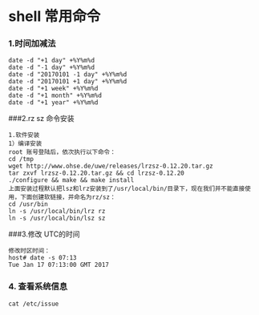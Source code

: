 # shell 常用命令

### 1.时间加减法

```shell
date -d "+1 day" +%Y%m%d
date -d "-1 day" +%Y%m%d
date -d "20170101 -1 day" +%Y%m%d
date -d "20170101 +1 day" +%Y%m%d
date -d "+1 week" +%Y%m%d
date -d "+1 month" +%Y%m%d
date -d "+1 year" +%Y%m%d
```

###2.rz sz 命令安装

```shell
1.软件安装
1）编译安装
root 账号登陆后，依次执行以下命令：
cd /tmp
wget http://www.ohse.de/uwe/releases/lrzsz-0.12.20.tar.gz
tar zxvf lrzsz-0.12.20.tar.gz && cd lrzsz-0.12.20
./configure && make && make install
上面安装过程默认把lsz和lrz安装到了/usr/local/bin/目录下，现在我们并不能直接使用，下面创建软链接，并命名为rz/sz：
cd /usr/bin
ln -s /usr/local/bin/lrz rz
ln -s /usr/local/bin/lsz sz
```

###3.修改 UTC的时间

```sehll
修改时区时间：
host# date -s 07:13
Tue Jan 17 07:13:00 GMT 2017
```

### 4. 查看系统信息

```
cat /etc/issue
```

